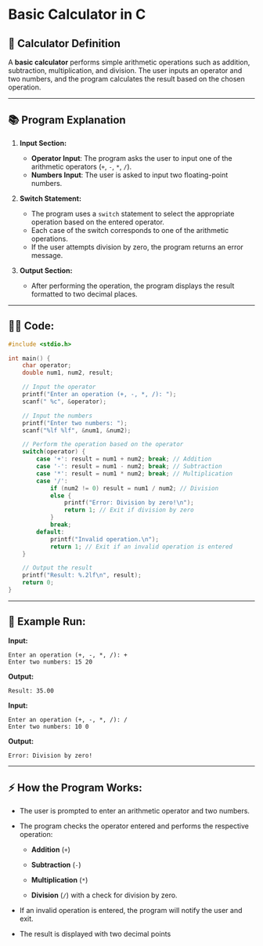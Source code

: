 # Basic Calculator in C

## 📝 **Calculator Definition**
A **basic calculator** performs simple arithmetic operations such as addition, subtraction, multiplication, and division. The user inputs an operator and two numbers, and the program calculates the result based on the chosen operation.

---
  
## 📚 **Program Explanation**

1. **Input Section:**
   - **Operator Input**: The program asks the user to input one of the arithmetic operators (`+`, `-`, `*`, `/`).
   - **Numbers Input**: The user is asked to input two floating-point numbers.

2. **Switch Statement:**
   - The program uses a `switch` statement to select the appropriate operation based on the entered operator.
   - Each case of the switch corresponds to one of the arithmetic operations.
   - If the user attempts division by zero, the program returns an error message.

3. **Output Section:**
   - After performing the operation, the program displays the result formatted to two decimal places.
   
---

## 🧑‍💻 **Code:**

```c
#include <stdio.h>

int main() {
    char operator;
    double num1, num2, result;

    // Input the operator
    printf("Enter an operation (+, -, *, /): ");
    scanf(" %c", &operator);

    // Input the numbers
    printf("Enter two numbers: ");
    scanf("%lf %lf", &num1, &num2);

    // Perform the operation based on the operator
    switch(operator) {
        case '+': result = num1 + num2; break; // Addition
        case '-': result = num1 - num2; break; // Subtraction
        case '*': result = num1 * num2; break; // Multiplication
        case '/': 
            if (num2 != 0) result = num1 / num2; // Division
            else {
                printf("Error: Division by zero!\n");
                return 1; // Exit if division by zero
            }
            break;
        default:
            printf("Invalid operation.\n");
            return 1; // Exit if an invalid operation is entered
    }

    // Output the result
    printf("Result: %.2lf\n", result);
    return 0;
}
```
---

## 🚀 Example Run:
**Input:**

```
Enter an operation (+, -, *, /): +
Enter two numbers: 15 20
```

**Output:**

```
Result: 35.00
```

**Input:**

```
Enter an operation (+, -, *, /): /
Enter two numbers: 10 0
```

**Output:**

```
Error: Division by zero!
```

---
## ⚡ How the Program Works:
- The user is prompted to enter an arithmetic operator and two numbers.

- The program checks the operator entered and performs the respective operation:

    - **Addition** (`+`)

    - **Subtraction** (`-`)

    - **Multiplication** (`*`)

    - **Division** (`/`) with a check for division by zero.

- If an invalid operation is entered, the program will notify the user and exit.

- The result is displayed with two decimal points

